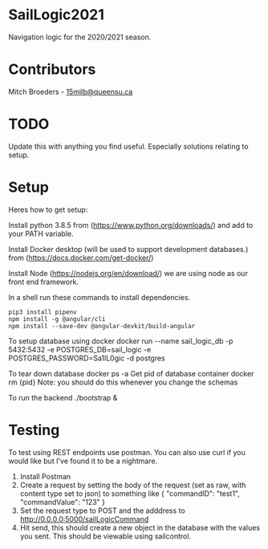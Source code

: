 # SailLogic2021
Navigation logic for the 2020/2021 season.

# Contributors
Mitch Broeders - 15mjlb@queensu.ca

# TODO
Update this with anything you find useful. Especially solutions relating to setup.

# Setup
Heres how to get setup:

Install python 3.8.5 from (https://www.python.org/downloads/) and add to your PATH variable.

Install Docker desktop (will be used to support development databases.) from (https://docs.docker.com/get-docker/)

Install Node (https://nodejs.org/en/download/) we are using node as our front end framework.

In a shell run these commands to install dependencies.

    pip3 install pipenv
    npm install -g @angular/cli
    npm install --save-dev @angular-devkit/build-angular

To setup database using docker
    docker run --name sail_logic_db     -p 5432:5432     -e POSTGRES_DB=sail_logic     -e POSTGRES_PASSWORD=Sa1lL0gic     -d postgres

To tear down database
    docker ps -a 
        Get pid of database container
        docker rm {pid}
    Note: you should do this whenever you change the schemas

To run the backend
    ./bootstrap &

# Testing
To test using REST endpoints use postman. You can also use curl if you would like but I've found it to be a nightmare.

1. Install Postman
2. Create a request by setting the body of the request (set as raw, with content type set to json) to something like
    {
    "commandID": "test1",
    "commandValue": "123"
    }  
3.  Set the request type to POST and the adddress to http://0.0.0.0:5000/sailLogicCommand
4.  Hit send, this should create a new object in the database with the values you sent. This should be viewable using sailcontrol.